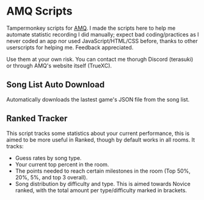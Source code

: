 # AMQ Scripts
Tampermonkey scripts for [AMQ](https://animemusicquiz.com/). I made the scripts here to help me automate statistic recording I did manually; expect bad coding/practices as I never coded an app nor used JavaScript/HTML/CSS before, thanks to other userscripts for helping me. Feedback appreciated.

Use them at your own risk. You can contact me thorugh Discord (terasuki) or through AMQ's website itself (TrueXC).

## Song List Auto Download

Automatically downloads the lastest game's JSON file from the song list. 

## Ranked Tracker

This script tracks some statistics about your current performance, this is aimed to be more useful in Ranked, though by default works in all rooms. It tracks:
- Guess rates by song type.
- Your current top percent in the room.
- The points needed to reach certain milestones in the room (Top 50%, 20%, 5%, and top 3 overall).
- Song distribution by difficulty and type. This is aimed towards Novice ranked, with the total amount per type/difficulty marked in brackets.
